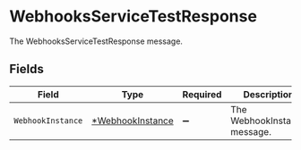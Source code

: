 # WebhooksServiceTestResponse

The WebhooksServiceTestResponse message.


## Fields

| Field                                                      | Type                                                       | Required                                                   | Description                                                |
| ---------------------------------------------------------- | ---------------------------------------------------------- | ---------------------------------------------------------- | ---------------------------------------------------------- |
| `WebhookInstance`                                          | [*WebhookInstance](../../models/shared/webhookinstance.md) | :heavy_minus_sign:                                         | The WebhookInstance message.                               |